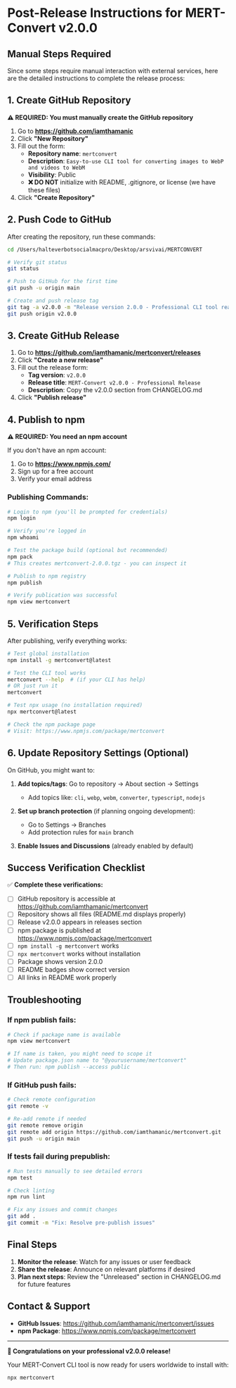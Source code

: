 # Post-Release Instructions for MERT-Convert v2.0.0

## Manual Steps Required

Since some steps require manual interaction with external services, here are the detailed instructions to complete the release process:

## 1. Create GitHub Repository

**⚠️ REQUIRED: You must manually create the GitHub repository**

1. Go to **https://github.com/iamthamanic**
2. Click **"New Repository"**
3. Fill out the form:
   - **Repository name**: `mertconvert`
   - **Description**: `Easy-to-use CLI tool for converting images to WebP and videos to WebM`
   - **Visibility**: Public
   - **❌ DO NOT** initialize with README, .gitignore, or license (we have these files)
4. Click **"Create Repository"**

## 2. Push Code to GitHub

After creating the repository, run these commands:

```bash
cd /Users/halteverbotsocialmacpro/Desktop/arsvivai/MERTCONVERT

# Verify git status
git status

# Push to GitHub for the first time
git push -u origin main

# Create and push release tag
git tag -a v2.0.0 -m "Release version 2.0.0 - Professional CLI tool ready for npm"
git push origin v2.0.0
```

## 3. Create GitHub Release

1. Go to **https://github.com/iamthamanic/mertconvert/releases**
2. Click **"Create a new release"**
3. Fill out the release form:
   - **Tag version**: `v2.0.0`
   - **Release title**: `MERT-Convert v2.0.0 - Professional Release`
   - **Description**: Copy the v2.0.0 section from CHANGELOG.md
4. Click **"Publish release"**

## 4. Publish to npm

**⚠️ REQUIRED: You need an npm account**

If you don't have an npm account:
1. Go to **https://www.npmjs.com/**
2. Sign up for a free account
3. Verify your email address

### Publishing Commands:

```bash
# Login to npm (you'll be prompted for credentials)
npm login

# Verify you're logged in
npm whoami

# Test the package build (optional but recommended)
npm pack
# This creates mertconvert-2.0.0.tgz - you can inspect it

# Publish to npm registry
npm publish

# Verify publication was successful
npm view mertconvert
```

## 5. Verification Steps

After publishing, verify everything works:

```bash
# Test global installation
npm install -g mertconvert@latest

# Test the CLI tool works
mertconvert --help  # (if your CLI has help)
# OR just run it
mertconvert

# Test npx usage (no installation required)
npx mertconvert@latest

# Check the npm package page
# Visit: https://www.npmjs.com/package/mertconvert
```

## 6. Update Repository Settings (Optional)

On GitHub, you might want to:

1. **Add topics/tags**: Go to repository → About section → Settings
   - Add topics like: `cli`, `webp`, `webm`, `converter`, `typescript`, `nodejs`

2. **Set up branch protection** (if planning ongoing development):
   - Go to Settings → Branches
   - Add protection rules for `main` branch

3. **Enable Issues and Discussions** (already enabled by default)

## Success Verification Checklist

✅ **Complete these verifications:**

- [ ] GitHub repository is accessible at https://github.com/iamthamanic/mertconvert
- [ ] Repository shows all files (README.md displays properly)
- [ ] Release v2.0.0 appears in releases section
- [ ] npm package is published at https://www.npmjs.com/package/mertconvert
- [ ] `npm install -g mertconvert` works
- [ ] `npx mertconvert` works without installation
- [ ] Package shows version 2.0.0
- [ ] README badges show correct version
- [ ] All links in README work properly

## Troubleshooting

### If npm publish fails:
```bash
# Check if package name is available
npm view mertconvert

# If name is taken, you might need to scope it
# Update package.json name to "@yourusername/mertconvert"
# Then run: npm publish --access public
```

### If GitHub push fails:
```bash
# Check remote configuration
git remote -v

# Re-add remote if needed
git remote remove origin
git remote add origin https://github.com/iamthamanic/mertconvert.git
git push -u origin main
```

### If tests fail during prepublish:
```bash
# Run tests manually to see detailed errors
npm test

# Check linting
npm run lint

# Fix any issues and commit changes
git add .
git commit -m "Fix: Resolve pre-publish issues"
```

## Final Steps

1. **Monitor the release**: Watch for any issues or user feedback
2. **Share the release**: Announce on relevant platforms if desired
3. **Plan next steps**: Review the "Unreleased" section in CHANGELOG.md for future features

## Contact & Support

- **GitHub Issues**: https://github.com/iamthamanic/mertconvert/issues
- **npm Package**: https://www.npmjs.com/package/mertconvert

---

**🎉 Congratulations on your professional v2.0.0 release!**

Your MERT-Convert CLI tool is now ready for users worldwide to install with:
```bash
npx mertconvert
```